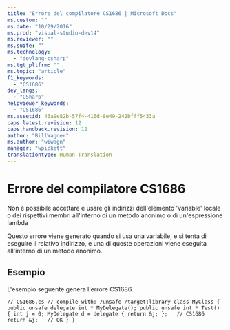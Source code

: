 ```yaml
---
title: "Errore del compilatore CS1686 | Microsoft Docs"
ms.custom: ""
ms.date: "10/29/2016"
ms.prod: "visual-studio-dev14"
ms.reviewer: ""
ms.suite: ""
ms.technology: 
  - "devlang-csharp"
ms.tgt_pltfrm: ""
ms.topic: "article"
f1_keywords: 
  - "CS1686"
dev_langs: 
  - "CSharp"
helpviewer_keywords: 
  - "CS1686"
ms.assetid: 46a9e82b-57f4-416d-8e49-242bfff5433a
caps.latest.revision: 12
caps.handback.revision: 12
author: "BillWagner"
ms.author: "wiwagn"
manager: "wpickett"
translationtype: Human Translation
---
```

# Errore del compilatore CS1686
Non è possibile accettare e usare gli indirizzi dell'elemento 'variable' locale o dei rispettivi membri all'interno di un metodo anonimo o di un'espressione lambda  
  
 Questo errore viene generato quando si usa una variabile, e si tenta di eseguire il relativo indirizzo, e una di queste operazioni viene eseguita all'interno di un metodo anonimo.  
  
## Esempio  
 L'esempio seguente genera l'errore CS1686.  
  
```  
// CS1686.cs // compile with: /unsafe /target:library class MyClass { public unsafe delegate int * MyDelegate(); public unsafe int * Test() { int j = 0; MyDelegate d = delegate { return &j; };   // CS1686 return &j;   // OK } }  
```